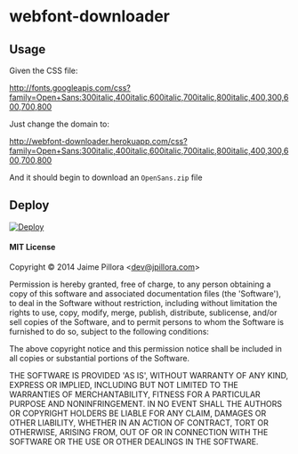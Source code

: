 # webfont-downloader

## Usage

Given the CSS file:

http://fonts.googleapis.com/css?family=Open+Sans:300italic,400italic,600italic,700italic,800italic,400,300,600,700,800

Just change the domain to:

http://webfont-downloader.herokuapp.com/css?family=Open+Sans:300italic,400italic,600italic,700italic,800italic,400,300,600,700,800

And it should begin to download an `OpenSans.zip` file

## Deploy

[![Deploy](https://www.herokucdn.com/deploy/button.png)](https://heroku.com/deploy)

#### MIT License

Copyright © 2014 Jaime Pillora &lt;dev@jpillora.com&gt;

Permission is hereby granted, free of charge, to any person obtaining
a copy of this software and associated documentation files (the
'Software'), to deal in the Software without restriction, including
without limitation the rights to use, copy, modify, merge, publish,
distribute, sublicense, and/or sell copies of the Software, and to
permit persons to whom the Software is furnished to do so, subject to
the following conditions:

The above copyright notice and this permission notice shall be
included in all copies or substantial portions of the Software.

THE SOFTWARE IS PROVIDED 'AS IS', WITHOUT WARRANTY OF ANY KIND,
EXPRESS OR IMPLIED, INCLUDING BUT NOT LIMITED TO THE WARRANTIES OF
MERCHANTABILITY, FITNESS FOR A PARTICULAR PURPOSE AND NONINFRINGEMENT.
IN NO EVENT SHALL THE AUTHORS OR COPYRIGHT HOLDERS BE LIABLE FOR ANY
CLAIM, DAMAGES OR OTHER LIABILITY, WHETHER IN AN ACTION OF CONTRACT,
TORT OR OTHERWISE, ARISING FROM, OUT OF OR IN CONNECTION WITH THE
SOFTWARE OR THE USE OR OTHER DEALINGS IN THE SOFTWARE.
